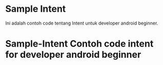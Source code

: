 # Sample Intent

Ini adalah contoh code tentang Intent untuk developer android beginner.
 
# Sample-Intent Contoh code intent for developer android beginner
